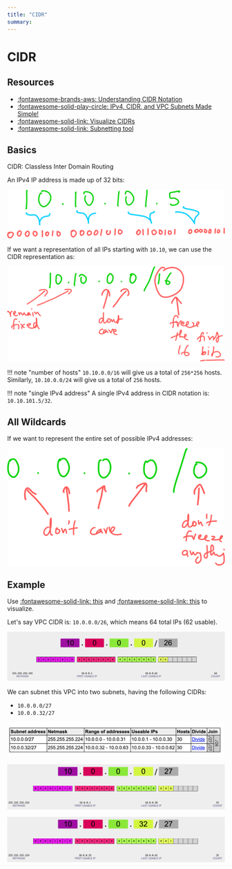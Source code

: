 ```yaml
---
title: "CIDR"
summary:
---
```


CIDR
===

Resources
---

- [:fontawesome-brands-aws: Understanding CIDR Notation][1]
- [:fontawesome-solid-play-circle: IPv4, CIDR, and VPC Subnets Made Simple!][2]
- [:fontawesome-solid-link: Visualize CIDRs][3]
- [:fontawesome-solid-link: Subnetting tool][4]

<!-- Links -->
[1]: https://www.aws.training/Details/Video?id=16480
[2]: https://www.youtube.com/watch?v=z07HTSzzp3o&t=745s
[3]: https://cidr.xyz/
[4]: https://www.davidc.net/sites/default/subnets/subnets.html

Basics
---

CIDR: Classless Inter Domain Routing

An IPv4 IP address is made up of 32 bits:

![ip-address-32-bits](assets/ip-address-32-bits.png)

If we want a representation of all IPs starting with `10.10`, we can use the
CIDR representation as:

![cidr](assets/cidr.png)

!!! note "number of hosts"
    `10.10.0.0/16` will give us a total of `256*256` hosts. Similarly,
    `10.10.0.0/24` will give us a total of `256` hosts.

!!! note "single IPv4 address"
    A single IPv4 address in CIDR notation is: `10.10.101.5/32`.

All Wildcards
---

If we want to represent the entire set of possible IPv4 addresses:

![all-wildcards](assets/all-wildcards.png)


Example
---

Use [:fontawesome-solid-link: this][3] and [:fontawesome-solid-link: this][4] to
visualize.

Let's say VPC CIDR is: `10.0.0.0/26`, which means 64 total IPs (62 usable).

![vpc-cidr](assets/vpc-cidr.png)

We can subnet this VPC into two subnets, having the following CIDRs:

- `10.0.0.0/27`
- `10.0.0.32/27`

![subnets](assets/subnets.png)

![subnet-1](assets/subnet-1.png)

![subnet-2](assets/subnet-2.png)
